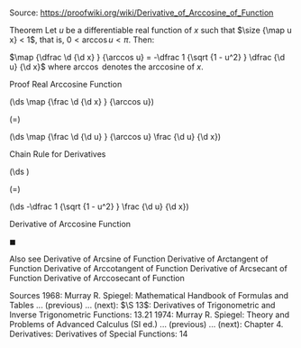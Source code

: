 # 

Source: https://proofwiki.org/wiki/Derivative_of_Arccosine_of_Function



Theorem
Let $u$ be a differentiable real function of $x$ such that $\size {\map u x} < 1$, that is, $0 < \arccos u < \pi$.
Then:

$\map {\dfrac \d {\d x} } {\arccos u} = -\dfrac 1 {\sqrt {1 - u^2} } \dfrac {\d u} {\d x}$
where $\arccos$ denotes the arccosine of $x$.


Proof
  Real Arccosine Function















\(\ds \map {\frac \d {\d x} } {\arccos u}\)

\(=\)







\(\ds \map {\frac \d {\d u} } {\arccos u} \frac {\d u} {\d x}\)





Chain Rule for Derivatives














\(\ds \)

\(=\)







\(\ds -\dfrac 1 {\sqrt {1 - u^2} } \frac {\d u} {\d x}\)





Derivative of Arccosine Function



$\blacksquare$


Also see
Derivative of Arcsine of Function
Derivative of Arctangent of Function
Derivative of Arccotangent of Function
Derivative of Arcsecant of Function
Derivative of Arccosecant of Function


Sources
1968: Murray R. Spiegel: Mathematical Handbook of Formulas and Tables ... (previous) ... (next): $\S 13$: Derivatives of Trigonometric and Inverse Trigonometric Functions: $13.21$
1974: Murray R. Spiegel: Theory and Problems of Advanced Calculus (SI ed.) ... (previous) ... (next): Chapter $4$. Derivatives: Derivatives of Special Functions: $14$




